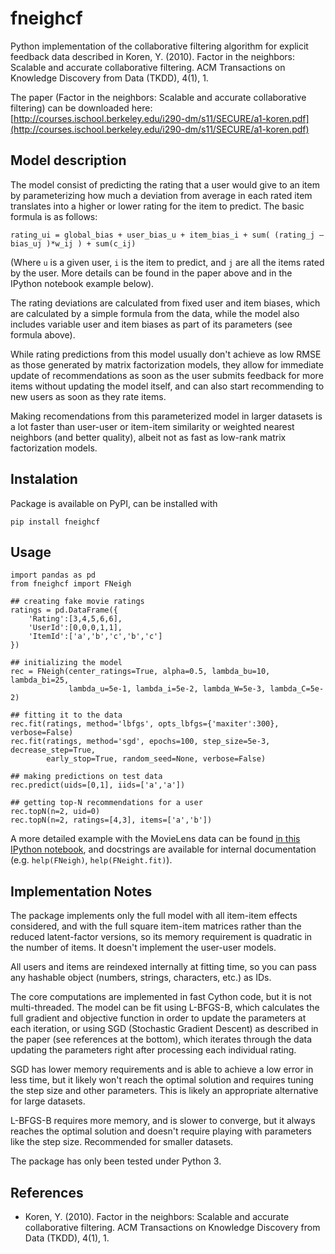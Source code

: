# fneighcf

Python implementation of the collaborative filtering algorithm for explicit feedback data described in Koren, Y. (2010). Factor in the neighbors: Scalable and accurate collaborative filtering. ACM Transactions on Knowledge Discovery from Data (TKDD), 4(1), 1.

The paper (Factor in the neighbors: Scalable and accurate collaborative filtering) can be downloaded here:
[http://courses.ischool.berkeley.edu/i290-dm/s11/SECURE/a1-koren.pdf](http://courses.ischool.berkeley.edu/i290-dm/s11/SECURE/a1-koren.pdf)

## Model description

The model consist of predicting the rating that a user would give to an item by parameterizing how much a deviation from average in each rated item translates into a higher or lower rating for the item to predict. The basic formula is as follows:

```rating_ui = global_bias + user_bias_u + item_bias_i + sum( (rating_j – bias_uj )*w_ij ) + sum(c_ij)```

(Where `u` is a given user, `i` is the item to predict, and `j` are all the items rated by the user. More details can be found in the paper above and in the IPython notebook example below).

The rating deviations are calculated from fixed user and item biases, which are calculated by a simple formula from the data, while the model also includes variable user and item biases as part of its parameters (see formula above).

While rating predictions from this model usually don't achieve as low RMSE as those generated by matrix factorization models, they allow for immediate update of recommendations as soon as the user submits feedback for more items without updating the model itself, and can also start recommending to new users as soon as they rate items.

Making recomendations from this parameterized model in larger datasets is a lot faster than user-user or item-item similarity or weighted nearest neighbors (and better quality), albeit not as fast as low-rank matrix factorization models.

## Instalation

Package is available on PyPI, can be installed with

```pip install fneighcf```

## Usage

```
import pandas as pd
from fneighcf import FNeigh

## creating fake movie ratings
ratings = pd.DataFrame({
    'Rating':[3,4,5,6,6],
    'UserId':[0,0,0,1,1],
    'ItemId':['a','b','c','b','c']
})

## initializing the model
rec = FNeigh(center_ratings=True, alpha=0.5, lambda_bu=10, lambda_bi=25,
             lambda_u=5e-1, lambda_i=5e-2, lambda_W=5e-3, lambda_C=5e-2)

## fitting it to the data
rec.fit(ratings, method='lbfgs', opts_lbfgs={'maxiter':300}, verbose=False)
rec.fit(ratings, method='sgd', epochs=100, step_size=5e-3, decrease_step=True,
		early_stop=True, random_seed=None, verbose=False)

## making predictions on test data
rec.predict(uids=[0,1], iids=['a','a'])

## getting top-N recommendations for a user
rec.topN(n=2, uid=0)
rec.topN(n=2, ratings=[4,3], items=['a','b'])
```


A more detailed example with the MovieLens data can be found [in this IPython notebook](http://nbviewer.jupyter.org/github/david-cortes/fneighcf/blob/master/example/fneighcf_example.ipynb), and docstrings are available for internal documentation (e.g. ```help(FNeigh)```, ```help(FNeight.fit)```).

## Implementation Notes

The package implements only the full model with all item-item effects considered, and with the full square item-item matrices rather than the reduced latent-factor versions, so its memory requirement is quadratic in the number of items. It doesn't implement the user-user models.

All users and items are reindexed internally at fitting time, so you can pass any hashable object (numbers, strings, characters, etc.) as IDs.

The core computations are implemented in fast Cython code, but it is not multi-threaded. The model can be fit using L-BFGS-B, which calculates the full gradient and objective function in order to update the parameters at each iteration, or using SGD (Stochastic Gradient Descent) as described in the paper (see references at the bottom), which iterates through the data updating the parameters right after processing each individual rating.

SGD has lower memory requirements and is able to achieve a low error in less time, but it likely won't reach the optimal solution and requires tuning the step size and other parameters. This  is likely an appropriate alternative for large datasets.

L-BFGS-B requires more memory, and is slower to converge, but it always reaches the optimal solution and doesn't require playing with parameters like the step size. Recommended for smaller datasets.

The package has only been tested under Python 3.

## References
* Koren, Y. (2010). Factor in the neighbors: Scalable and accurate collaborative filtering. ACM Transactions on Knowledge Discovery from Data (TKDD), 4(1), 1.

